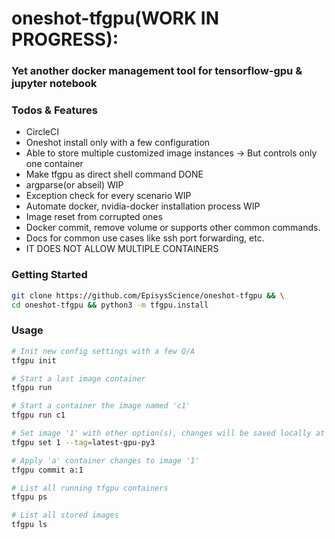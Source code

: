 # oneshot-tfgpu(WORK IN PROGRESS):
### Yet another docker management tool for tensorflow-gpu & jupyter notebook

### Todos & Features
- CircleCI
- Oneshot install only with a few configuration
- Able to store multiple customized image instances -> But controls only one container
- Make tfgpu as direct shell command  DONE
- argparse(or abseil)  WIP
- Exception check for every scenario  WIP
- Automate docker, nvidia-docker installation process  WIP
- Image reset from corrupted ones
- Docker commit, remove volume or supports other common commands.
- Docs for common use cases like ssh port forwarding, etc.
- IT DOES NOT ALLOW MULTIPLE CONTAINERS

### Getting Started
```bash
git clone https://github.com/EpisysScience/oneshot-tfgpu && \
cd oneshot-tfgpu && python3 -m tfgpu.install 
```

### Usage
```bash
# Init new config settings with a few Q/A
tfgpu init

# Start a last image container
tfgpu run

# Start a container the image named 'c1'
tfgpu run c1

# Set image '1' with other option(s), changes will be saved locally at conf.yaml
tfgpu set 1 --tag=latest-gpu-py3

# Apply 'a' container changes to image '1'
tfgpu commit a:1

# List all running tfgpu containers
tfgpu ps

# List all stored images
tfgpu ls
```

